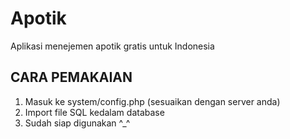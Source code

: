 Apotik
======

Aplikasi menejemen apotik gratis untuk Indonesia

CARA PEMAKAIAN
--------------------------
1. Masuk ke system/config.php (sesuaikan dengan server anda)
2. Import file SQL kedalam database
3. Sudah siap digunakan ^_^

